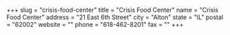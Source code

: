 +++
slug = "crisis-food-center"
title = "Crisis Food Center"
name = "Crisis Food Center"
address = "21 East 6th Street"
city = "Alton"
state = "IL"
postal = "62002"
website = ""
phone = "618-462-8201"
fax = ""
+++
